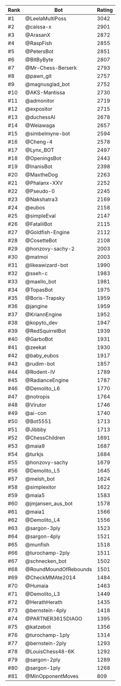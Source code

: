 Rank|Bot|Rating
---|---|---
#1|@LeelaMultiPoss|3042
#2|@caissa-x|2901
#3|@ArasanX|2872
#4|@RaspFish|2855
#5|@PetersBot|2851
#6|@BitByByte|2807
#7|@Mr-Chess-Berserk|2793
#8|@pawn_git|2757
#9|@magnusglad_bot|2752
#10|@AKS-Mantissa|2730
#11|@admonitor|2719
#12|@expositor|2715
#13|@duchessAI|2678
#14|@Weiawaga|2657
#15|@simbelmyne-bot|2594
#16|@Cheng-4|2578
#17|@Lynx_BOT|2497
#18|@OpeningsBot|2443
#19|@InanisBot|2398
#20|@MaxtheDog|2263
#21|@Phalanx-XXV|2252
#22|@Pseudo-0|2245
#23|@Nakshatra3|2169
#24|@eubos|2158
#25|@simpleEval|2147
#26|@FataliiBot|2115
#27|@Goldfish-Engine|2112
#28|@CosetteBot|2108
#29|@honzovy-sachy-2|2003
#30|@matmoi|2003
#31|@likeawizard-bot|1990
#32|@sseh-c|1983
#33|@maello_bot|1981
#34|@TopasBot|1975
#35|@Boris-Trapsky|1959
#36|@jangine|1959
#37|@KriannEngine|1952
#38|@kopyto_dev|1947
#39|@RedSquirrelBot|1939
#40|@GarboBot|1931
#41|@zeekat|1930
#42|@baby_eubos|1917
#43|@rudim-bot|1857
#44|@Rodent-IV|1789
#45|@RadianceEngine|1787
#46|@Demolito_L6|1770
#47|@notropis|1764
#48|@Virutor|1746
#49|@ai-con|1740
#50|@Bot5551|1713
#51|@Jibbby|1713
#52|@ChessChildren|1691
#53|@maia9|1687
#54|@turkjs|1684
#55|@honzovy-sachy|1679
#56|@Demolito_L5|1645
#57|@melsh_bot|1624
#58|@simplexitor|1622
#59|@maia5|1583
#60|@jmjansen_aus_bot|1578
#61|@maia1|1566
#62|@Demolito_L4|1556
#63|@sargon-3ply|1523
#64|@sargon-4ply|1521
#65|@munfish|1518
#66|@turochamp-2ply|1511
#67|@schnecken_bot|1502
#68|@RoundMoundOfRebounds|1501
#69|@CheckMMAte2014|1484
#70|@Humaia|1463
#71|@Demolito_L3|1449
#72|@HerathHerath|1435
#73|@bernstein-4ply|1418
#74|@PARTNER3615DIAGO|1395
#75|@katzebot|1356
#76|@turochamp-1ply|1314
#77|@bernstein-2ply|1293
#78|@LouisChess48-6K|1292
#79|@sargon-2ply|1289
#80|@sargon-1ply|1268
#81|@MinOpponentMoves|809
